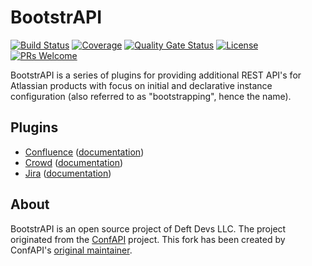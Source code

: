 BootstrAPI
==========

[![Build Status](https://github.com/deftdevs/bootstrapi/actions/workflows/ci.yaml/badge.svg)](https://github.com/deftdevs/bootstrapi/actions/workflows/ci.yaml)
[![Coverage](https://sonarcloud.io/api/project_badges/measure?project=deftdevs_bootstrapi&metric=coverage)](https://sonarcloud.io/dashboard?id=deftdevs_bootstrapi)
[![Quality Gate Status](https://sonarcloud.io/api/project_badges/measure?project=deftdevs_bootstrapi&metric=alert_status)](https://sonarcloud.io/dashboard?id=deftdevs_bootstrapi)
[![License](https://img.shields.io/badge/License-Apache%202.0-blue.svg)](https://opensource.org/licenses/Apache-2.0)
[![PRs Welcome](https://img.shields.io/badge/PRs-welcome-brightgreen.svg?style=flat-square)](http://makeapullrequest.com)

BootstrAPI is a series of plugins for providing additional REST API's for Atlassian products with focus on initial and declarative instance configuration (also referred to as "bootstrapping", hence the name).

## Plugins

- [Confluence](confluence) ([documentation](confluence/README.md))
- [Crowd](crowd) ([documentation](crowd/README.md))
- [Jira](jira) ([documentation](jira/README.md))

## About

BootstrAPI is an open source project of Deft Devs LLC.
The project originated from the [ConfAPI](https://github.com/aservo/confapi-commons/) project.
This fork has been created by ConfAPI's [original maintainer](https://github.com/pathob).
